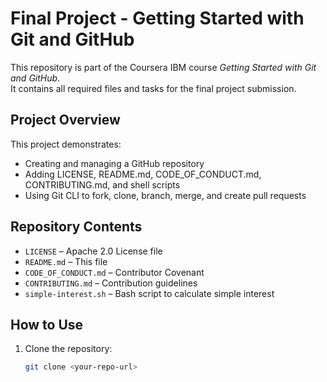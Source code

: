 # Final Project - Getting Started with Git and GitHub

This repository is part of the Coursera IBM course *Getting Started with Git and GitHub*.  
It contains all required files and tasks for the final project submission.

## Project Overview

This project demonstrates:

- Creating and managing a GitHub repository
- Adding LICENSE, README.md, CODE_OF_CONDUCT.md, CONTRIBUTING.md, and shell scripts
- Using Git CLI to fork, clone, branch, merge, and create pull requests

## Repository Contents

- `LICENSE` – Apache 2.0 License file
- `README.md` – This file
- `CODE_OF_CONDUCT.md` – Contributor Covenant
- `CONTRIBUTING.md` – Contribution guidelines
- `simple-interest.sh` – Bash script to calculate simple interest

## How to Use

1. Clone the repository:
   ```bash
   git clone <your-repo-url>
